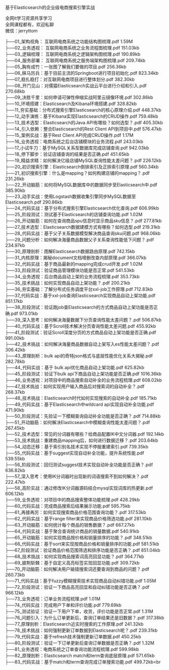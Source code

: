 基于Elasticsearch的企业级电商搜索引擎实战

全网it学习资源共享学习<br>全网课程都有，欢迎私聊<br>微信：jerryttom<br>

├──01_架构视角： 互联网电商系统之功能结构图梳理.pdf 1.59M<br> ├──02_业务透视： 互联网电商系统之业务流程图梳理.pdf 151.03kb<br> ├──03_逻辑梳理： 互联网电商系统之逻辑架构图梳理.pdf 190.89kb<br> ├──04_服务部署： 互联网电商系统之服务端架构图梳理.pdf 209.74kb<br> ├──05_胸有成竹：一张图了解我们要做的项目.pdf 256.36kb<br> ├──06_秣马厉兵：基于目前主流的Springboot进行项目初始化.pdf 823.34kb<br> ├──07_稳扎稳打：对互联网电商项目进行整体划分.pdf 382.30kb<br> ├──08_开门见山：对儒猿Elasticsearch实战云平台进行介绍和引入.pdf 270.68kb<br> ├──09_决胜千里：如何申请可弹性伸缩实战阿里云镜像环境.pdf 302.86kb<br> ├──10_环境搭建：Elasticsearch及Kibana环境搭建.pdf 328.82kb<br> ├──11_夯实基础：分布式搜索引擎Elasticsearch的核心原理介绍.pdf 448.37kb<br> ├──12_动手演练：基于Kibana实现Elasticsearch的CRUD操作.pdf 759.48kb<br> ├──13_技术选型：Elasticsearch的Java API有哪些？如何选型？.pdf 405.30kb<br> ├──14_引入依赖：整合Elasticsearch的Rest Client API到项目中.pdf 576.47kb<br> ├──15_案例实战：基于Rest Client API完成CRUD操作.pdf 1.17M<br> ├──16_业务透视：电商系统之后台店铺模块的业务流程.pdf 243.03kb<br> ├──17_小试牛刀：基于MySQL关系型数据库完成店铺查询.pdf 942.03kb<br> ├──18_停下脚步：验证店铺查询的结果是否正确.pdf 451.65kb<br> ├──19_精益求精：如何解决亿级店铺MySQL查询性能太差问题？.pdf 226.12kb<br> ├──20_初识搜索引擎：Elasticsearch倒排索引及正排索引原理.pdf 560.34kb<br> ├──21_初识搜索引擎：什么是mapping？如何构建店铺的mapping？.pdf 231.26kb<br> ├──22_开动脑筋：如何将MySQL数据库中的数据同步至Elasticsearch中.pdf 385.90kb<br> ├──23_动手实战：使用Logstash数据收集引擎同步MySQL数据至Elasticsearch.pdf 290.86kb<br> ├──24_代码实战：基于分布式搜索引擎Elasticsearch优化查询.pdf 606.99kb<br> ├──25_阶段测试：测试基于Elasticsearch的店铺查询功能.pdf 1.02M<br> ├──26_开动脑筋：如何在查询商品spu信息时显示商品sku信息？.pdf 277.81kb<br> ├──27_技术选型：Elasticsearch数据建模方式有哪些？如何选型.pdf 219.31kb<br> ├──28_代码实战：基于父子关系数据模型解决商品查询sku问题.pdf 968.06kb<br> ├──29_问题分析：如何解决海量商品数据父子关系查询性能低下问题？.pdf 234.97kb<br> ├──30_原理剖析：图解Elasticsearch数据路由原理.pdf 742.15kb<br> ├──31_内核原理：揭秘document文档增删改查内部原理.pdf 366.07kb<br> ├──32_代码实战：基于商品最新的mapping完成crud开发.pdf 1.02M<br> ├──33_阶段测试：验证商品管理模块功能是否正常.pdf 541.53kb<br> ├──34_业务透视：后台商品自动上架的业务流程梳理.pdf 353.73kb<br> ├──35_技术挑战：如何实现商品自动上架功能？.pdf 200.21kb<br> ├──36_夯实基础：了解分布式任务调度平台xxl-job工作原理.pdf 712.83kb<br> ├──37_代码实战：基于xxl-job查询Elasticsearch实现商品自动上架功能.pdf 851.17kb<br> ├──38_阶段测试：验证跑job查Elasticsearch的方式商品自动上架功能是否正确.pdf 973.01kb<br> ├──39_深入思考：如何解决海量数据下分页查询性能太差问题？.pdf 506.87kb<br> ├──40_代码实战：基于Scroll技术解决分页查询性能太差问题.pdf 455.92kb<br> ├──41_阶段测试：验证Scroll深度分页的方式商品自动上架功能是否正确.pdf 991.00kb<br> ├──42_技术挑战：如何解决海量商品数据自动上架写入es性能太差问题？.pdf 306.42kb<br> ├──43_原理剖析：bulk api的奇特json格式与底层性能优化关系大揭秘.pdf 282.78kb<br> ├──44_代码实战：基于 bulk api优化商品自动上架功能.pdf 625.82kb<br> ├──45_阶段测试：验证下bulk api下商品自动上架功能是否正确.pdf 1016.36kb<br> ├──46_业务透视：对项目中的商品搜索自动补全的业务流程梳理.pdf 608.02kb<br> ├──47_技术挑战：如何实现用户输入商品后对搜索词的自动补全？.pdf 268.37kb<br> ├──48_技术挑战：Elasticsearch时代如何实现搜索的自动补全.pdf 185.71kb<br> ├──49_代码实战：基于Elasticsearch中wildcard api实现自动补全功能.pdf 471.90kb<br> ├──50_阶段测试：先验证一下模糊查询自动补全功能是否正确？.pdf 714.88kb<br> ├──51_开动脑筋：如何解决Elasticsearch中模糊查询性能太差问题？.pdf 267.45kb<br> ├──52_技术选型：常见的分词器有哪些？给商品配置IK中文分词器.pdf 192.14kb<br> ├──53_技术挑战：重建商品mapping后，如何进行数据迁移？.pdf 203.64kb<br> ├──54_动态迁移：基于索引别名技术实现不停服重建索引.pdf 739.35kb<br> ├──55_代码实战：基于suggest实现自动补全功能，提升系统性能.pdf 539.55kb<br> ├──56_阶段测试：回归测试suggest技术实现自动补全功能是否正确？.pdf 636.82kb<br> ├──57_深入思考：使用IK分词器时出现新的词语搜索不到如何解决？.pdf 222.47kb<br> ├──58_高阶实战：通过修改IK分词器源码结合mysql实现词库的热更新.pdf 606.12kb<br> ├──59_业务透视：对项目中的商品搜索整体功能梳理.pdf 428.29kb<br> ├──60_代码实战：完成商品搜索后结果展示功能.pdf 595.75kb<br> ├──61_再接再厉：如何实现搜索商品价格范围查询功能？.pdf 317.53kb<br> ├──62_代码实战：基于range filter来实现商品价格筛选功能.pdf 281.10kb<br> ├──63_开动脑筋：如何统计每个商品的销售数据？.pdf 667.27kb<br> ├──64_代码实战：基于聚合查询统计商品的销量数据.pdf 540.91kb<br> ├──65_开动脑筋：如何实现商品按价格和销量排序的功能？.pdf 348.51kb<br> ├──66_代码实战：基于sort来实现按商品价格和销量排序的功能.pdf 581.51kb<br> ├──67_阶段测试：验证商品价格范围筛选和排序功能是否正确？.pdf 851.04kb<br> ├──68_技术挑战：如何实现商品搜索词高亮回显功能？.pdf 364.77kb<br> ├──69_披荆斩棘：基于自定义高亮标签实现回显功能.pdf 309.72kb<br> ├──70_开动脑筋：如何解决用户输错搜索词还要查询到商品的问题？.pdf 260.73kb<br> ├──71_代码实战：基于fuzzy模糊搜索技术实现商品自动纠错功能.pdf 1.05M<br> ├──72_阶段测试：验证一下商品高亮回显和自动纠错功能是否正确？.pdf 966.12kb<br> ├──73_业务透视：订单业务流程梳理.pdf 1.01M<br> ├──74_代码实战：完成用户下单和评价功能.pdf 779.69kb<br> ├──75_测试验证：验证一下用户下单，收货，评价功能是否正常.pdf 1.31M<br> ├──76_问题引入：为什么订单更新后，查询订单结果还是旧数据？.pdf 317.38kb<br> ├──77_原理剖析：Elasticsearch近实时搜索的工作原理.pdf 241.32kb<br> ├──78_技术挑战：如何强制更新订单数据到Elasticsearch呢？.pdf 239.31kb<br> ├──79_代码实战：基于refresh技术强制更新订单数据.pdf 450.25kb<br> ├──80_阶段测试：验证一下订单更新后查询订单数据是否正确？.pdf 1.32M<br> ├──81_业务透视：电商系统之订单查询功能流程梳理.pdf 599.98kb<br> ├──82_原理剖析：Elasticsearch match和term查询底层原理.pdf 571.65kb<br> ├──83_代码实战：基于match和term查询完成订单搜索功能.pdf 499.72kb<br